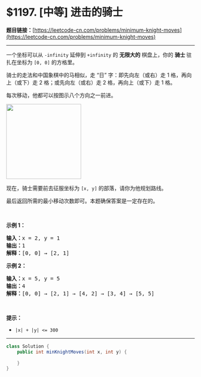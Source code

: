 # $1197. [中等] 进击的骑士

**题目链接：**[https://leetcode-cn.com/problems/minimum-knight-moves](https://leetcode-cn.com/problems/minimum-knight-moves)

---

<div class="content__1Y2H">
 <div class="notranslate">
  <p>一个坐标可以从 <code>-infinity</code>&nbsp;延伸到&nbsp;<code>+infinity</code>&nbsp;的 <strong>无限大的</strong>&nbsp;棋盘上，你的 <strong>骑士&nbsp;</strong>驻扎在坐标为&nbsp;<code>[0, 0]</code>&nbsp;的方格里。</p> 
  <p>骑士的走法和中国象棋中的马相似，走 “日” 字：即先向左（或右）走 1 格，再向上（或下）走 2 格；或先向左（或右）走 2 格，再向上（或下）走 1 格。</p> 
  <p>每次移动，他都可以按图示八个方向之一前进。</p> 
  <p><img style="height: 200px; width: 200px;" src="/aliyun-lc-upload/uploads/2019/09/21/knight.png"></p> 
  <p>现在，骑士需要前去征服坐标为&nbsp;<code>[x, y]</code>&nbsp;的部落，请你为他规划路线。</p> 
  <p>最后返回所需的最小移动次数即可。本题确保答案是一定存在的。</p> 
  <p>&nbsp;</p> 
  <p><strong>示例 1：</strong></p> 
  <pre class="language-text"><strong>输入：</strong>x = 2, y = 1
<strong>输出：</strong>1
<strong>解释：</strong>[0, 0] → [2, 1]
</pre> 
  <p><strong>示例 2：</strong></p> 
  <pre class="language-text"><strong>输入：</strong>x = 5, y = 5
<strong>输出：</strong>4
<strong>解释：</strong>[0, 0] → [2, 1] → [4, 2] → [3, 4] → [5, 5]
</pre> 
  <p>&nbsp;</p> 
  <p><strong>提示：</strong></p> 
  <ul> 
   <li><code>|x| + |y| &lt;= 300</code></li> 
  </ul> 
 </div>
</div>

---

```java
class Solution {
    public int minKnightMoves(int x, int y) {
        
    }
}
```
